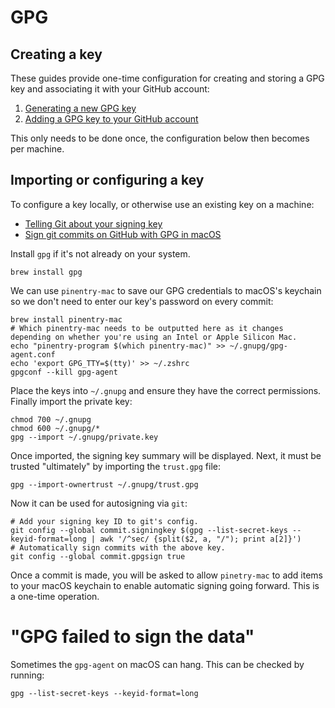 # GPG

## Creating a key

These guides provide one-time configuration for creating and storing a GPG key and associating it with your GitHub account:

1. [Generating a new GPG key][1]
2. [Adding a GPG key to your GitHub account][2]

This only needs to be done once, the configuration below then becomes per machine.

## Importing or configuring a key

To configure a key locally, or otherwise use an existing key on a machine:

- [Telling Git about your signing key][3]
- [Sign git commits on GitHub with GPG in macOS][4]

Install `gpg` if it's not already on your system.

```shell
brew install gpg
```

We can use `pinentry-mac` to save our GPG credentials to macOS's keychain so we don't need to enter our key's password on every commit:

```shell
brew install pinentry-mac
# Which pinentry-mac needs to be outputted here as it changes depending on whether you're using an Intel or Apple Silicon Mac.
echo "pinentry-program $(which pinentry-mac)" >> ~/.gnupg/gpg-agent.conf
echo 'export GPG_TTY=$(tty)' >> ~/.zshrc
gpgconf --kill gpg-agent
```

Place the keys into `~/.gnupg` and ensure they have the correct permissions.
Finally import the private key:

```shell
chmod 700 ~/.gnupg
chmod 600 ~/.gnupg/*
gpg --import ~/.gnupg/private.key
```

Once imported, the signing key summary will be displayed.
Next, it must be trusted "ultimately" by importing the `trust.gpg` file:

```shell
gpg --import-ownertrust ~/.gnupg/trust.gpg
```

Now it can be used for autosigning via `git`:

```shell
# Add your signing key ID to git's config.
git config --global commit.signingkey $(gpg --list-secret-keys --keyid-format=long | awk '/^sec/ {split($2, a, "/"); print a[2]}')
# Automatically sign commits with the above key.
git config --global commit.gpgsign true
```

Once a commit is made, you will be asked to allow `pinetry-mac` to add items to your macOS keychain to enable automatic signing going forward.
This is a one-time operation.

# "GPG failed to sign the data"

Sometimes the `gpg-agent` on macOS can hang. This can be checked by running:

```shell
gpg --list-secret-keys --keyid-format=long
```

[1]: https://docs.github.com/en/authentication/managing-commit-signature-verification/generating-a-new-gpg-key
[2]: https://docs.github.com/en/authentication/managing-commit-signature-verification/adding-a-gpg-key-to-your-github-account
[3]: https://docs.github.com/en/authentication/managing-commit-signature-verification/telling-git-about-your-signing-key
[4]: https://samuelsson.dev/sign-git-commits-on-github-with-gpg-in-macos/
